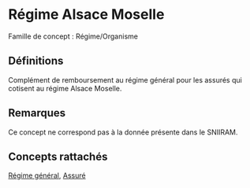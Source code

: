 # Régime Alsace Moselle 
<!-- SPDX-License-Identifier: MPL-2.0 -->

Famille de concept : Régime/Organisme

## Définitions

Complément de remboursement au régime général pour les assurés qui cotisent au régime Alsace Moselle.

## Remarques

Ce concept ne correspond pas à la donnée présente dans le SNIIRAM.

## Concepts rattachés

[Régime général](regime_general.md), [Assuré](assure.md)

